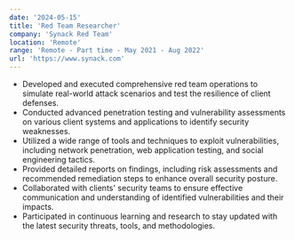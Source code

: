 ```yaml
---
date: '2024-05-15'
title: 'Red Team Researcher'
company: 'Synack Red Team'
location: 'Remote'
range: 'Remote - Part time - May 2021 - Aug 2022'
url: 'https://www.synack.com'
---
```


- Developed and executed comprehensive red team operations to simulate real-world attack scenarios and test the resilience of client defenses.
- Conducted advanced penetration testing and vulnerability assessments on various client systems and applications to identify security weaknesses.
- Utilized a wide range of tools and techniques to exploit vulnerabilities, including network penetration, web application testing, and social engineering tactics.
- Provided detailed reports on findings, including risk assessments and recommended remediation steps to enhance overall security posture.
- Collaborated with clients' security teams to ensure effective communication and understanding of identified vulnerabilities and their impacts.
- Participated in continuous learning and research to stay updated with the latest security threats, tools, and methodologies.
